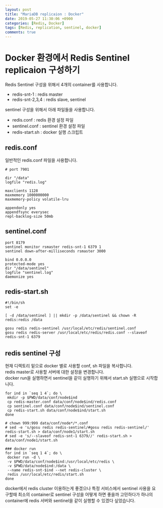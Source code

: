 ```yaml
---
layout: post
title: "MariaDB replicaion : Docker"
date: 2019-05-27 11:30:06 +0900
categories: [Redis, Docker]
tags: [Redis, replication, sentinel, docker]
comments: true
---
```

# Docker 환경에서 Redis Sentinel replicaion 구성하기
Redis Sentinel 구성을 위해서 4개의 container를 사용합니다.  
- redis-snt-1 : redis master  
- redis-snt-2,3,4 : redis slave, sentinel  

sentinel 구성을 위해서 아래 파일들을 사용합니다.  
- redis.conf : redis 환경 설정 파일  
- sentinel.conf : sentinel 환경 설정 파일  
- redis-start.sh : docker 실행 스크립트  

## redis.conf
일반적인 redis.conf 파일을 사용합니다.  
```
# port 7901

dir "/data"
logfile "redis.log"

maxclients 1128
maxmemory 1000000000
maxmemory-policy volatile-lru

appendonly yes
appendfsync everysec
repl-backlog-size 50mb
```

## sentinel.conf
```
port 8179
sentinel monitor rsmaster redis-snt-1 6379 1
sentinel down-after-milliseconds rsmaster 3000

bind 0.0.0.0
protected-mode yes
dir "/data/sentinel"
logfile "sentinel.log"
daemonize yes
```

## redis-start.sh
```
#!/bin/sh
set -e

[ -d /data/sentinel ] || mkdir -p /data/sentinel && chown -R redis:redis /data

gosu redis redis-sentinel /usr/local/etc/redis/sentinel.conf
gosu redis redis-server /usr/local/etc/redis/redis.conf --slaveof redis-snt-1 6379
```

## redis sentinel 구성
현재 디렉토리 밑으로 docker 별로 사용할 conf, sh 파일을 복사합니다.  
redis master로 사용할 서버에 대한 설정을 변경합니다.  
docker run을 실행하면서 sentinel을 같이 실행하기 위해서 start.sh 실행으로 시작합니다.
```
for ind in `seq 1 4`; do \
 mkdir -p $PWD/data/conf/node$ind
 cp redis-master.conf data/conf/node$ind/redis.conf
 cp sentinel.conf data/conf/node$ind/sentinel.conf
 cp redis-start.sh data/conf/node$ind/start.sh
done

# chown 999:999 data/conf/node*/*.conf
# sed -e 's/gosu redis redis-sentinel/#gosu redis redis-sentinel/' redis-start.sh > data/conf/node1/start.sh
# sed -e 's/--slaveof redis-snt-1 6379//' redis-start.sh > data/conf/node1/start.sh

### docker run
for ind in `seq 1 4`; do \
 docker run -d \
 -v $PWD/data/conf/node$ind:/usr/local/etc/redis \
 -v $PWD/data/node$ind:/data \
 --name redis-snt-$ind --net redis-cluster \
 redis /usr/local/etc/redis/start.sh
done
```

docker에서 redis cluster 이용하는게 좋겠으나 특정 서비스에서 sentinel 사용을 요구할때 최소의 container로 sentinel 구성을 어떻게 하면 좋을까 고민하다가 하나의 container에 redis 서버와 sentinel을 같이 실행할 수 있겠다 싶었습니다.  